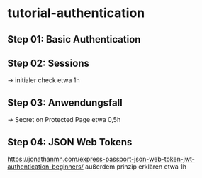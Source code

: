 # tutorial-authentication
## Step 01: Basic Authentication
## Step 02: Sessions
-> initialer check
etwa 1h
## Step 03: Anwendungsfall
-> Secret on Protected Page
etwa 0,5h
## Step 04: JSON Web Tokens
https://jonathanmh.com/express-passport-json-web-token-jwt-authentication-beginners/
außerdem prinzip erklären
etwa 1h